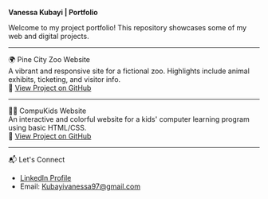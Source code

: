 **Vanessa Kubayi | Portfolio**

Welcome to my project portfolio! This repository showcases some of my web and digital projects.

---

🌍 Pine City Zoo Website  
A vibrant and responsive site for a fictional zoo. Highlights include animal exhibits, ticketing, and visitor info.  
🔗 [View Project on GitHub](https://github.com/VanessaKubayi/Pine-City-Zoo)

---

🧒🏽 CompuKids Website  
An interactive and colorful website for a kids' computer learning program using basic HTML/CSS.  
🔗 [View Project on GitHub](https://github.com/VanessaKubayi/CompuKids-Website)

---

📬 Let's Connect  
- [LinkedIn Profile](https://www.linkedin.com/in/vanessa-risuna-kubayi-2b3b73190/)  
- Email: Kubayivanessa97@gmail.com


